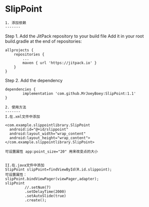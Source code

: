 # SlipPoint
    1. 添加依赖 
    -------  
        

Step 1. Add the JitPack repository to your build file
        Add it in your root build.gradle at the end of repositories:
        
	allprojects {
		repositories {
			...
			maven { url 'https://jitpack.io' }
		}
	}
  
Step 2. Add the dependency

	dependencies {
	        implementation 'com.github.MrJoeyBoey:SlipPoint:1.1'
	}
  
    2. 使用方法 
    -------  
    I.在.xml文件中添加
    
    <com.example.slippointlibrary.SlipPoint
      android:id="@+id/slippoint"
      android:layout_width="wrap_content"
      android:layout_height="wrap_content">
    </com.example.slippointlibrary.SlipPoint>
    
    可设置属性 app:point_size="20" 用来改变点的大小
    
    
    II.在.java文件中添加
    SlipPoint slipPoint=findViewById(R.id.slippoint);
    可设置属性：
    slipPoint.bindViewPager(viewPager,adapter);
    slipPoint
             //.setNum(7)
             .setDelayTime(2000)
             .setAutoSlide(true)
             .create();
    
    
